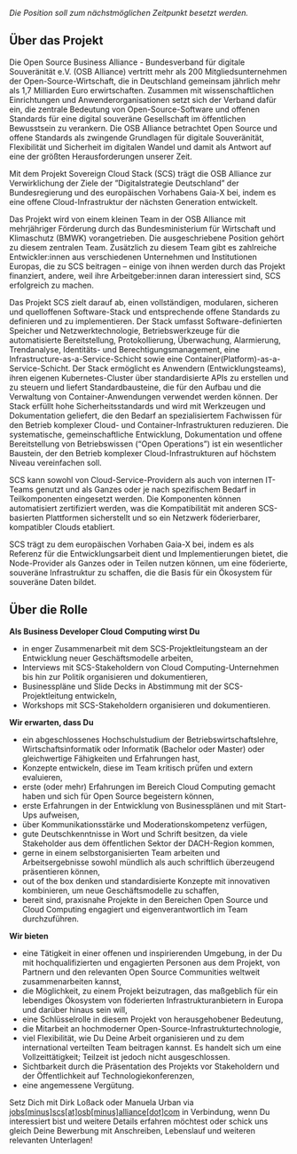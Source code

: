*Die Position soll zum nächstmöglichen Zeitpunkt besetzt werden.*

## Über das Projekt

Die Open Source Business Alliance - Bundesverband für digitale Souveränität e.V. (OSB Alliance) vertritt mehr als 200 Mitgliedsunternehmen der Open-Source-Wirtschaft, die in Deutsch­land gemeinsam jährlich mehr als 1,7 Milliarden Euro erwirtschaften. Zusammen mit wissenschaftlichen Einrichtungen und Anwenderorganisationen setzt sich der Verband dafür ein, die zentrale Bedeutung von Open-Source-Software und offenen Standards für eine digital souveräne Gesellschaft im öffentlichen Bewusstsein zu verankern. Die OSB Alliance betrachtet Open Source und offene Standards als zwingende Grundlagen für digitale Souveränität, Flexibilität und Sicherheit im digitalen Wandel und damit als Antwort auf eine der größten Herausforderungen unserer Zeit.

Mit dem Projekt Sovereign Cloud Stack (SCS) trägt die OSB Alliance zur Verwirklichung der Ziele der ”Digitalstrategie Deutschland” der Bundesregierung und des europäischen Vorhabens Gaia-X bei, indem es eine offene Cloud-Infrastruktur der nächsten Generation entwickelt.

Das Projekt wird von einem kleinen Team in der OSB Alliance mit mehrjähriger Förderung durch das Bundesministerium für Wirtschaft und Klimaschutz (BMWK) vorangetrieben. Die ausgeschriebene Position gehört zu diesem zentralen Team. Zusätzlich zu diesem Team gibt es zahlreiche Entwickler:innen aus verschiedenen Unternehmen und Institutionen Europas, die zu SCS beitragen – einige von ihnen werden durch das Projekt finanziert, andere, weil ihre Arbeitgeber:innen daran interessiert sind, SCS erfolgreich zu machen.

Das Projekt SCS zielt darauf ab, einen vollständigen, modularen, sicheren und quelloffenen Software-Stack und entsprechende offene Standards zu definieren und zu implementieren. Der Stack umfasst Software-definierten Speicher und Netzwerktechnologie, Betriebswerkzeuge für die automatisierte Bereitstellung, Protokollierung, Überwachung, Alarmierung, Trendanalyse, Identitäts- und Berechtigungsmanagement, eine Infrastructure-as-a-Service-Schicht sowie eine Container(Platform)-as-a-Service-Schicht. Der Stack ermöglicht es Anwendern (Entwicklungsteams), ihren eigenen Kubernetes-Cluster über standardisierte APIs zu erstellen und zu steuern und liefert Standardbausteine, die für den Aufbau und die Verwaltung von Container-Anwendungen verwendet werden können. Der Stack erfüllt hohe Sicherheitsstandards und wird mit Werkzeugen und Dokumentation geliefert, die den Bedarf an spezialisiertem Fachwissen für den Betrieb komplexer Cloud- und Container-Infrastrukturen reduzieren. Die systematische, gemeinschaftliche Entwicklung, Dokumentation und offene Bereitstellung von Betriebswissen (“Open Operations”) ist ein wesentlicher Baustein, der den Betrieb komplexer Cloud-Infrastrukturen auf höchstem Niveau vereinfachen soll.

SCS kann sowohl von Cloud-Service-Providern als auch von internen IT-Teams genutzt  und als Ganzes oder je nach spezifischem Bedarf in Teilkomponenten eingesetzt werden. Die Komponenten können automatisiert zertifiziert werden, was die Kompatibilität mit anderen SCS-basierten Plattformen sicherstellt und so ein Netzwerk föderierbarer, kompatibler Clouds etabliert. 

SCS trägt zu dem europäischen Vorhaben Gaia-X bei, indem es als Referenz für die Entwicklungsarbeit dient und Implementierungen bietet, die Node-Provider als Ganzes oder in Teilen nutzen können, um eine föderierte, souveräne Infrastruktur zu schaffen, die die Basis für ein Ökosystem für souveräne Daten bildet.

## Über die Rolle

**Als Business Developer Cloud Computing wirst Du**
      
* in enger Zusammenarbeit mit dem SCS-Projektleitungsteam an der Entwicklung neuer Geschäftsmodelle arbeiten,
* Interviews mit SCS-Stakeholdern von Cloud Computing-Unternehmen bis hin zur Politik organisieren und dokumentieren,
* Businesspläne und Slide Decks in Abstimmung mit der SCS-Projektleitung entwickeln,
* Workshops mit SCS-Stakeholdern organisieren und dokumentieren. 

**Wir erwarten, dass Du**
      
* ein abgeschlossenes Hochschulstudium der Betriebswirtschaftslehre, Wirtschaftsinformatik oder Informatik (Bachelor oder Master) oder gleichwertige Fähigkeiten und Erfahrungen hast,
* Konzepte entwickeln, diese im Team kritisch prüfen und extern evaluieren,
* erste (oder mehr) Erfahrungen im Bereich Cloud Computing gemacht haben und sich für Open Source begeistern können,
* erste Erfahrungen in der Entwicklung von Businessplänen und mit Start-Ups aufweisen,
* über Kommunikationsstärke und Moderationskompetenz verfügen,
* gute Deutschkenntnisse in Wort und Schrift besitzen, da viele Stakeholder aus dem öffentlichen Sektor der DACH-Region kommen,
* gerne in einem selbstorganisierten Team arbeiten und Arbeitsergebnisse sowohl mündlich als auch schriftlich überzeugend präsentieren können,
* out of the box denken und standardisierte Konzepte mit innovativen kombinieren, um neue Geschäftsmodelle zu schaffen,
* bereit sind, praxisnahe Projekte in den Bereichen Open Source und Cloud Computing engagiert und eigenverantwortlich im Team durchzuführen.

**Wir bieten**
      
* eine Tätigkeit in einer offenen und inspirierenden Umgebung, in der Du mit hochqualifizierten und engagierten Personen aus dem Projekt, von Partnern und den relevanten Open Source Communities weltweit zusammenarbeiten kannst,
* die Möglichkeit, zu einem Projekt beizutragen, das maßgeblich für ein lebendiges Ökosystem von föderierten Infrastrukturanbietern in Europa und darüber hinaus sein will,
* eine Schlüsselrolle in diesem Projekt von herausgehobener Bedeutung,
* die Mitarbeit an hochmoderner Open-Source-Infrastrukturtechnologie,
* viel Flexibilität, wie Du Deine Arbeit organisieren und zu dem international verteilten Team beitragen kannst. Es handelt sich um eine Vollzeittätigkeit; Teilzeit ist jedoch nicht ausgeschlossen.
* Sichtbarkeit durch die Präsentation des Projekts vor Stakeholdern und der Öffentlichkeit auf Technologiekonferenzen,
* eine angemessene Vergütung.
      
Setz Dich mit Dirk Loßack oder Manuela Urban via [jobs[minus]scs[at]osb[minus]alliance[dot]com](mailto:jobs-scs@osb-alliance.com) in Verbindung, wenn Du interessiert bist und weitere Details erfahren möchtest oder schick uns gleich Deine Bewerbung mit Anschreiben, Lebenslauf und weiteren relevanten Unterlagen!
